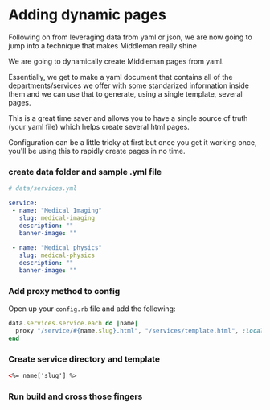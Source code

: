 # Adding dynamic pages

Following on from leveraging data from yaml or json, we are now going to jump into a technique that makes Middleman really shine

We are going to dynamically create Middleman pages from yaml.

Essentially, we get to make a yaml document that contains all of the departments/services we offer with some standarized information inside them and we can use that to generate, using a single template, several pages.

This is a great time saver and allows you to have a single source of truth (your yaml file) which helps create several html pages.

Configuration can be a little tricky at first but once you get it working once, you'll be using this to rapidly create pages in no time.

### create data folder and sample .yml file

```yml
# data/services.yml

service:
 - name: "Medical Imaging"
   slug: medical-imaging
   description: ""
   banner-image: ""
 
 - name: "Medical physics"
   slug: medical-physics
   description: ""
   banner-image: ""
```

### Add proxy method to config

Open up your ```config.rb``` file and add the following:

```ruby
data.services.service.each do |name|
  proxy "/service/#{name.slug}.html", "/services/template.html", :locals => { :name => name }, :ignore => true
end
```

### Create service directory and template

```html
<%= name['slug'] %>
```

### Run build and cross those fingers